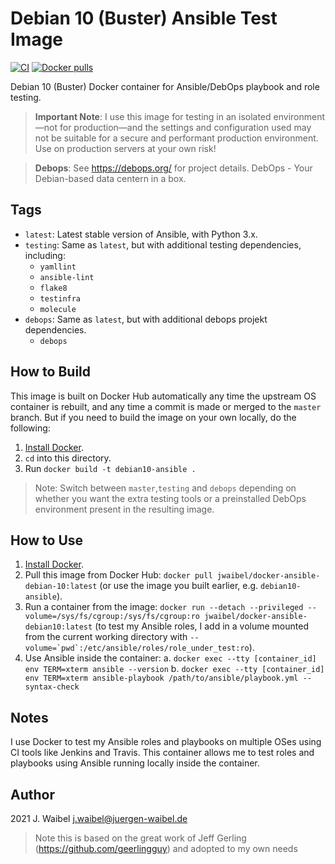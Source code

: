 # Debian 10 (Buster) Ansible Test Image

[![CI](https://github.com/jwaibel/docker-ansible-debian10/workflows/Build/badge.svg?branch=master&event=push)](https://github.com/jwaibel/docker-ansible-debian10/actions?query=workflow%3ABuild) [![Docker pulls](https://img.shields.io/docker/pulls/jwaibel/docker-ansible-debian10)](https://hub.docker.com/r/jwaibel/docker-ansible-debian10/)

Debian 10 (Buster) Docker container for Ansible/DebOps playbook and role testing.

>**Important Note**: I use this image for testing in an isolated environment—not for production—and the settings and configuration used may not be suitable for a secure and performant production environment. Use on production servers at your own risk!

>**Debops**: See https://debops.org/ for project details. DebOps - Your Debian-based data centern in a box.

## Tags
  - `latest`: Latest stable version of Ansible, with Python 3.x.
  - `testing`: Same as `latest`, but with additional testing dependencies, including:
    - `yamllint`
    - `ansible-lint`
    - `flake8`
    - `testinfra`
    - `molecule`
  - `debops`: Same as `latest`, but with additional debops projekt dependencies.
    - `debops`


## How to Build

This image is built on Docker Hub automatically any time the upstream OS container is rebuilt, and any time a commit is made or merged to the `master` branch. But if you need to build the image on your own locally, do the following:

  1. [Install Docker](https://docs.docker.com/engine/installation/).
  2. `cd` into this directory.
  3. Run `docker build -t debian10-ansible .`

> Note: Switch between `master`,`testing` and `debops` depending on whether you want the extra testing tools or a preinstalled DebOps environment present in the resulting image.

## How to Use

  1. [Install Docker](https://docs.docker.com/engine/installation/).
  2. Pull this image from Docker Hub: `docker pull jwaibel/docker-ansible-debian-10:latest` (or use the image you built earlier, e.g. `debian10-ansible`).
  3. Run a container from the image: `docker run --detach --privileged --volume=/sys/fs/cgroup:/sys/fs/cgroup:ro jwaibel/docker-ansible-debian10:latest` (to test my Ansible roles, I add in a volume mounted from the current working directory with ``--volume=`pwd`:/etc/ansible/roles/role_under_test:ro``).
  4. Use Ansible inside the container:
    a. `docker exec --tty [container_id] env TERM=xterm ansible --version`
    b. `docker exec --tty [container_id] env TERM=xterm ansible-playbook /path/to/ansible/playbook.yml --syntax-check`

## Notes

I use Docker to test my Ansible roles and playbooks on multiple OSes using CI tools like Jenkins and Travis. This container allows me to test roles and playbooks using Ansible running locally inside the container.

## Author

2021 J. Waibel <j.waibel@juergen-waibel.de>

> Note this is based on the great work of Jeff Gerling (https://github.com/geerlingguy) and adopted to my own needs

